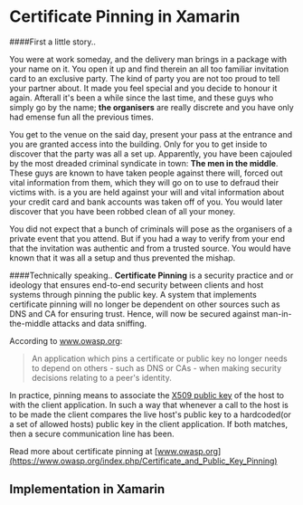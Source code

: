 # Certificate Pinning in Xamarin

####First a little story..

You were at work someday, and the delivery man brings in a package with your name on it. You open it up and find therein an all too familiar invitation card to an exclusive party. The kind of party you are not too proud to tell your partner about. It made you feel special and you decide to honour it again. Afterall it's been a while since the last time, and these guys who simply go by the name; **the organisers** are really discrete and you have only had emense fun all the previous times. 

You get to the venue on the said day, present your pass at the entrance and you are granted access into the building. Only for you to get inside to discover that the party was all a set up. Apparently, you have been cajouled by the most dreaded criminal syndicate in town:  **The men in the middle**. These guys are known to have taken people against there will, forced out vital information from them, which they will go on to use to defraud their victims with. is a  you are held against your will and vital information about your credit card and bank accounts was taken off of you. You would later discover that you have been robbed clean of all your money.

You did not expect that a bunch of criminals will pose as the organisers of a private event that you attend. But if you had a way to verify from your end that the invitation was authentic and from a trusted source. You would have known that it was all a setup and thus prevented the mishap.

####Technically speaking..
**Certificate Pinning** is a security practice and or ideology that ensures end-to-end security between clients and host systems through pinning the public key. A system that implements certificate pinning will no longer be dependent on other sources such as DNS and CA for ensuring trust. Hence, will now be secured against man-in-the-middle attacks and data sniffing.

According to www.owasp.org:
>  An application which pins a certificate or public key no longer needs to depend on others - such as DNS or CAs - when making security decisions relating to a peer's identity.

In practice, pinning means to associate the [X509 public key](https://en.wikipedia.org/wiki/X.509) of the host to with the client application. In such a way that whenever a call to the host is to be made the client compares the live host's public key to a hardcoded(or a set of allowed hosts) public key in the client application. If both matches, then a secure communication line has been.

Read more about certificate pinning at [www.owasp.org](https://www.owasp.org/index.php/Certificate_and_Public_Key_Pinning)

## Implementation in Xamarin 

